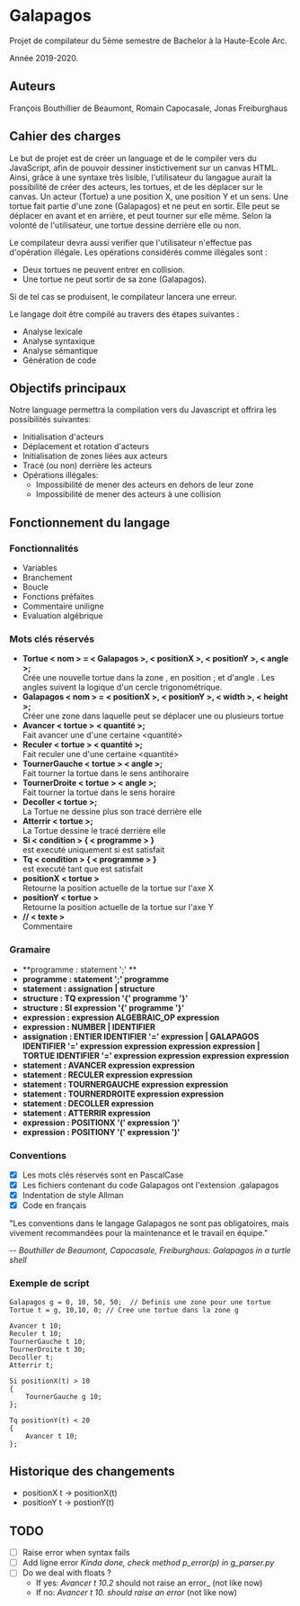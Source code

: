 # Galapagos

Projet de compilateur du 5ème semestre de Bachelor à la Haute-Ecole Arc.

Année 2019-2020.

## Auteurs

François Bouthillier de Beaumont, Romain Capocasale, Jonas Freiburghaus

## Cahier des charges

Le but de projet est de créer un language et de le compiler vers du JavaScript, afin de pouvoir dessiner instictivement sur un canvas HTML. Ainsi, grâce à une syntaxe très lisible, l'utilisateur du langague aurait la possibilité de créer des acteurs, les tortues, et de les déplacer sur le canvas.
Un acteur (Tortue) a une position X, une position Y et un sens.
Une tortue fait partie d'une zone (Galapagos) et ne peut en sortir. Elle peut se déplacer en avant et en arrière, et peut tourner sur elle même.
Selon la volonté de l'utilisateur, une tortue dessine derrière elle ou non.

Le compilateur devra aussi verifier que l'utilisateur n'effectue pas d'opération illégale. Les opérations considérés comme illégales sont :

 * Deux tortues ne peuvent entrer en collision.
 * Une tortue ne peut sortir de sa zone (Galapagos).


Si de tel cas se produisent, le compilateur lancera une erreur.

Le langage doit être compilé au travers des étapes suivantes :

* Analyse lexicale
* Analyse syntaxique
* Analyse sémantique
* Génération de code

## Objectifs principaux

Notre language permettra la compilation vers du Javascript et offrira les possibilités suivantes:
   * Initialisation d'acteurs
   * Déplacement et rotation d'acteurs
   * Initialisation de zones liées aux acteurs
   * Tracé (ou non) derrière les acteurs
   * Opérations illégales:
      * Impossibilité de mener des acteurs en dehors de leur zone
      * Impossibilité de mener des acteurs à une collision

## Fonctionnement du langage

### Fonctionnalités

* Variables
* Branchement
* Boucle
* Fonctions préfaites
* Commentaire uniligne
* Evaluation algébrique

### Mots clés réservés

* **Tortue < nom > = < Galapagos >, < positionX >, < positionY >, < angle >;**
<br/>Crée une nouvelle tortue dans la zone <Galapagos>, en position <positionX>;<postionY> et d'angle <angle>. Les angles suivent la logique d'un cercle trigonométrique.
* **Galapagos < nom > = < positionX >, < positionY >, < width >, < height >;**
<br/>Créer une zone dans laquelle peut se déplacer une ou plusieurs tortue
* **Avancer < tortue > < quantité >;**
<br/>Fait avancer une <tortue> d'une certaine <quantité>
* **Reculer < tortue > < quantité >;**
<br/>Fait reculer une <tortue> d'une certaine <quantité>
* **TournerGauche < tortue > < angle >;**
<br/>Fait tourner la tortue dans le sens antihoraire
* **TournerDroite < tortue > < angle >;**
<br/>Fait tourner la tortue dans le sens horaire
* **Decoller < tortue >;**
<br/>La Tortue ne dessine plus son tracé derrière elle
* **Atterrir < tortue >;**
<br/>La Tortue dessine le tracé derrière elle
* **Si < condition > { < programme > }**
<br/><programme> est executé uniquement si <condition> est satisfait
* **Tq < condition > { < programme > }**
<br/><programme> est executé tant que <condition> est satisfait
* **positionX < tortue >**
<br/>Retourne la position actuelle de la tortue sur l'axe X
* **positionY < tortue >**
<br/>Retourne la position actuelle de la tortue sur l'axe Y
* **// < texte >**
<br/>Commentaire

### Gramaire

* **programme : statement ';' **
* **programme : statement ';' programme**
* **statement : assignation | structure**
* **structure : TQ expression '{' programme '}'**
* **structure : SI expression '{' programme '}'**
* **expression : expression ALGEBRAIC_OP expression**
* **expression : NUMBER | IDENTIFIER**
* **assignation : ENTIER IDENTIFIER '=' expression
        | GALAPAGOS IDENTIFIER '=' expression expression expression expression
        | TORTUE IDENTIFIER '=' expression expression expression expression**
* **statement : AVANCER expression expression**
* **statement : RECULER expression expression**
* **statement : TOURNERGAUCHE expression expression**
* **statement : TOURNERDROITE expression expression**
* **statement : DECOLLER expression**
* **statement : ATTERRIR expression**
* **expression : POSITIONX '(' expression ')'**
* **expression : POSITIONY '(' expression ')'**

### Conventions

* [x] Les mots clés réservés sont en PascalCase
* [x] Les fichiers contenant du code Galapagos ont l'extension .galapagos
* [x] Indentation de style Allman
* [x] Code en français

"Les conventions dans le langage Galapagos ne sont pas obligatoires, mais vivement recommandées pour la maintenance et le travail en équipe."

-- <cite>Bouthiller de Beaumont, Capocasale, Freiburghaus: Galapagos in a turtle shell</cite>

### Exemple de script

```galapagos
Galapagos g = 0, 10, 50, 50;  // Definis une zone pour une tortue
Tortue t = g, 10,10, 0; // Cree une tortue dans la zone g

Avancer t 10;
Reculer t 10;
TournerGauche t 10;
TournerDroite t 30;
Decoller t;
Atterrir t;

Si positionX(t) > 10
{
    TournerGauche g 10;
};

Tq positionY(t) < 20
{
    Avancer t 10;
};
```

## Historique des changements

* positionX t -> positionX(t)
* positionY t -> postionY(t)

## TODO

* [ ] Raise error when syntax fails
* [ ] Add ligne error *Kinda done, check method p_error(p) in g_parser.py*
* [ ] Do we deal with floats ?
  * If yes: _Avancer t 10.2_ should not raise an error_ (not like now)
  * If no: _Avancer t 10. should raise an error_ (not like now)
